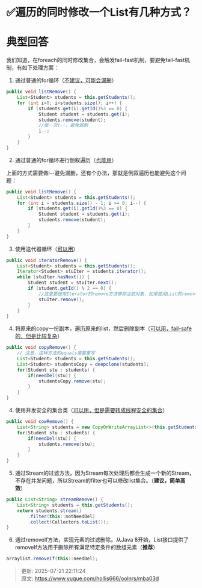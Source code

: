 # ✅遍历的同时修改一个List有几种方式？

# 典型回答
我们知道，在foreach的同时修改集合，会触发fail-fast机制，要避免fail-fast机制，有如下处理方案：



1. 通过普通的for循环（<u>不建议，可能会漏删</u>）

```java
public void listRemove() { 
    List<Student> students = this.getStudents(); 
    for (int i=0; i<students.size(); i++) { 
        if (students.get(i).getId()%3 == 0) { 
            Student student = students.get(i); 
            students.remove(student); 
            //做一次i--，避免漏删
            i--;
        } 
    } 
} 
```



2. 通过普通的for循环进行倒叙遍历（<u>也能用</u>）



上面的方式需要做i--避免漏删，还有个办法，那就是倒叙遍历也能避免这个问题：



```java
public void listRemove() { 
    List<Student> students = this.getStudents(); 
    for (int i = students.size() - 1; i >= 0; i--) { 
        if (students.get(i).getId()%3 == 0) { 
            Student student = students.get(i); 
            students.remove(student); 
        } 
    } 
} 
```



3. 使用迭代器循环（<u>可以用</u>）

```java
public void iteratorRemove() { 
    List<Student> students = this.getStudents(); 
    Iterator<Student> stuIter = students.iterator(); 
    while (stuIter.hasNext()) { 
        Student student = stuIter.next(); 
        if (student.getId() % 2 == 0) {
            //这里要使用Iterator的remove方法移除当前对象，如果使用List的remove方法，则同样会出现ConcurrentModificationException 
        	stuIter.remove();
        } 
    }
} 
```



4. 将原来的copy一份副本，遍历原来的list，然后删除副本（<u>可以用，fail-safe的，但是比较复杂</u>）

```java
public void copyRemove() {
    // 注意，这种方法的equals需要重写
	List<Student> students = this.getStudents();
    List<Student> studentsCopy = deepclone(students);
    for(Student stu : students) {
        if(needDel(stu)) {
            studentsCopy.remove(stu);
        }
    }
}
```



4. 使用并发安全的集合类（<u>可以用，但是需要转成线程安全的集合</u>）

```java
public void cowRemove() { 
    List<String> students = new CopyOnWriteArrayList<>(this.getStudents());
    for(Student stu : students) {
        if(needDel(stu)) {
            students.remove(stu);
        }
    }
}
```



5. 通过Stream的过滤方法，因为Stream每次处理后都会生成一个新的Stream，不存在并发问题，所以Stream的filter也可以修改list集合。（**建议，简单高效**）



```java
public List<String> streamRemove() { 
    List<String> students = this.getStudents();
    return students.stream()
        .filter(this::notNeedDel)
        .collect(Collectors.toList());
}

```



6. 通过removeIf方法，实现元素的过滤删除。从Java 8开始，List接口提供了removeIf方法用于删除所有满足特定条件的数组元素（**推荐**）



```java
arraylist.removeIf(this::needDel);
```



> 更新: 2025-07-21 22:11:24  
> 原文: <https://www.yuque.com/hollis666/oolnrs/mba03d>